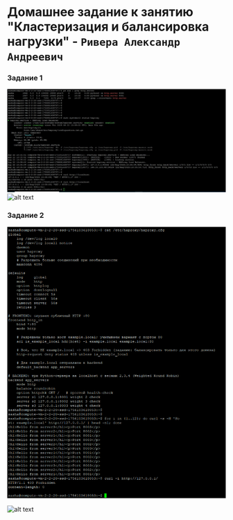 
# Домашнее задание к занятию "Кластеризация и балансировка нагрузки" - `Ривера Александр Андреевич`



### Задание 1

![alt text](https://github.com/riveraJ45/sys-pattern-homework-git-hw/blob/main/Balanced/zadanie1/klaster2.jpg)
![alt text](https://github.com/riveraJ45/sys-pattern-homework-git-hw/blob/main/Balanced/zadanie1/haproxy.cfg)

### Задание 2 

![alt text](https://raw.githubusercontent.com/riveraJ45/sys-pattern-homework-git-hw/refs/heads/main/Balanced/Zadanie%202/%D0%9D%D0%BE%D0%B2%D1%8B%D0%B9%20%D1%82%D0%BE%D1%87%D0%B5%D1%87%D0%BD%D1%8B%D0%B9%20%D1%80%D0%B8%D1%81%D1%83%D0%BD%D0%BE%D0%BA.bmp)

![alt text](https://github.com/riveraJ45/sys-pattern-homework-git-hw/blob/main/Balanced/Zadanie%202/haproxy.cfg)